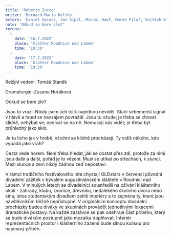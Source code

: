 ```yaml
---
title: 'Roberto Zucco'
writer: 'Bernard-Maria Koltés'
actors: 'Daniel Spiess, Jan Šípal, Michal Hauf, Marek Pilař, Vojtěch Blažek, Václav Šamárek, Andrea Jeřábková, Eliška Brejchová, Karolína Hartmanová, Martina Tylová, Klára Urbanová, Klára Valášková a další.'
note: 'Odkud se bere zlo?'
reruns:
  -
    date: '16.7.2022'
    place: 'klášter Roudnice nad Labem'
    time: '19:30'
  -  
    date: '17.7.2022'
    place: 'klášter Roudnice nad Labem'
    time: '19:30'
---
```

Režijní vedení: Tomáš Staněk 

Dramaturgie: Zuzana Horáková 


Odkud se bere zlo?

Jsou to vrazi. Nikdy jsem jich tolik najednou neviděl. Stačí sebemenší signál v hlavě a hned se navzájem povraždí. Jsou tu všude; je třeba se chovat klidně, nehýbat se; nedívat se na ně. Nemusejí nás vidět; je třeba být průhledný jako sklo.

Je tu ticho jak v hrobě, všichni se klidně procházejí. Ty vidíš někoho, kdo vypadá jako vrah?

Cesta vede horem. Není třeba hledat, jak se dostat přes zdi, proto­že za nimi jsou další a další, pořád je to vězení. Musí se utíkat po střechách, k slunci. Mezi slunce a zem nikdy žádnou zeď nepostaví.

V rámci tradičního festivalového léta chystají OLDstars v červenci původní divadelní zážitek v bývalém augustiniánském klášteře v Roudnici nad Labem. V minulých letech se divadelníci soustředili na ožívání klášterního okolí -  zahrady, klubu, zvonice, dřevníku, nedalekého školního dvora nebo kina, letos studentským divadlem zahltí interiéry a to zejména ty, které jsou návštěvníkům běžně nepřístupné. V originálním konceptu divadelní procházky budou diváky ve skupinách provádět jednotlivými lokacemi dramatické postavy. Na každé zastávce se pak odehraje část příběhu, který se bude divákům postupně jako mozaika doplňovat. Interiér reprezentačních prostor i klášterního zázemí bude silnou kulisou pro napínavý příběh. 
